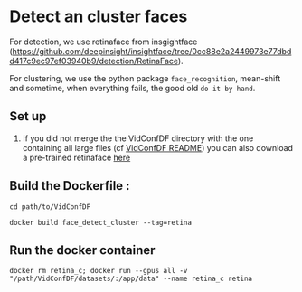 # Detect an cluster faces

For detection, we use retinaface from insgightface (https://github.com/deepinsight/insightface/tree/0cc88e2a2449973e77dbdd417c9ec97ef03940b9/detection/RetinaFace).

For clustering, we use the python package `face_recognition`, mean-shift and sometime, when everything fails, the good old `do it by hand`.

## Set up
1. If you did not merge the the VidConfDF directory with the one containing all large files (cf [VidConfDF README](../README.md)) you can also download a pre-trained retinaface [here](https://github.com/deepinsight/insightface/tree/master/detection/retinaface#retinaface-pretrained-models) 


## Build the Dockerfile :
`cd path/to/VidConfDF`

`docker build face_detect_cluster --tag=retina`

## Run the docker container
`docker rm retina_c; docker run --gpus all -v "/path/VidConfDF/datasets/:/app/data" --name retina_c retina`
